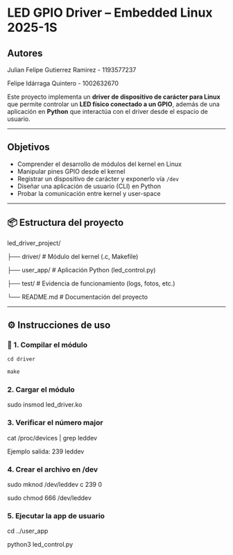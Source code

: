 # LED GPIO Driver – Embedded Linux 2025-1S

## Autores

Julian Felipe Gutierrez Ramirez - 1193577237

Felipe Idárraga Quintero - 1002632670

Este proyecto implementa un **driver de dispositivo de carácter para Linux** que permite controlar un **LED físico conectado a un GPIO**, además de una aplicación en **Python** que interactúa con el driver desde el espacio de usuario.

---

## Objetivos

- Comprender el desarrollo de módulos del kernel en Linux
- Manipular pines GPIO desde el kernel
- Registrar un dispositivo de carácter y exponerlo vía `/dev`
- Diseñar una aplicación de usuario (CLI) en Python
- Probar la comunicación entre kernel y user-space

---

## 📦 Estructura del proyecto

led_driver_project/

├── driver/ # Módulo del kernel (.c, Makefile)

├── user_app/ # Aplicación Python (led_control.py)

├── test/ # Evidencia de funcionamiento (logs, fotos, etc.)

└── README.md # Documentación del proyecto

---

## ⚙️ Instrucciones de uso

### 🔧 1. Compilar el módulo
```c
cd driver

make
```

### 2. Cargar el módulo

sudo insmod led_driver.ko

### 3. Verificar el número major

cat /proc/devices | grep leddev

Ejemplo salida: 239 leddev

### 4. Crear el archivo en /dev

sudo mknod /dev/leddev c 239 0

sudo chmod 666 /dev/leddev

### 5. Ejecutar la app de usuario

cd ../user_app

python3 led_control.py

